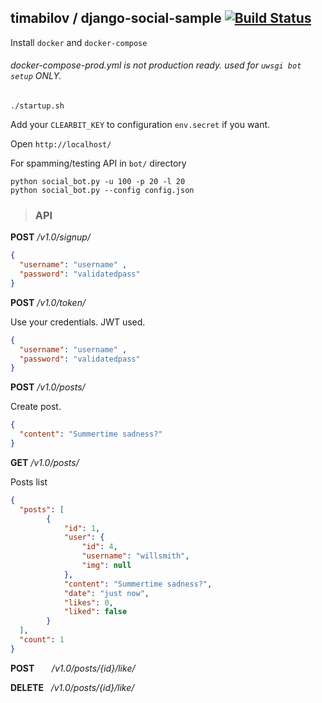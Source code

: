 ## timabilov / django-social-sample [![Build Status](https://travis-ci.org/timabilov/django-social-sample.svg?branch=master)](https://travis-ci.org/timabilov/django-social-sample)

Install `docker` and `docker-compose` 
###### docker-compose-prod.yml  is not production ready. used for `uwsgi bot setup`  ONLY. 


`./startup.sh`


Add your `CLEARBIT_KEY` to configuration `env.secret` if you want.

Open `http://localhost/` 

For spamming/testing API in `bot/` directory

`python social_bot.py -u 100 -p 20 -l 20`  
`python social_bot.py --config config.json`  
 

>### API

**POST** */v1.0/signup/*
```json
{
  "username": "username" ,
  "password": "validatedpass"
}
```

**POST** */v1.0/token/*

Use your credentials. JWT used. 
```json
{
  "username": "username" ,
  "password": "validatedpass"
}
```



**POST** */v1.0/posts/*

Create post. 
```json
{
  "content": "Summertime sadness?"
}
```

**GET** */v1.0/posts/*

Posts list 
```json
{
  "posts": [
        {
            "id": 1,
            "user": {
                "id": 4,
                "username": "willsmith",
                "img": null
            },
            "content": "Summertime sadness?",
            "date": "just now",
            "likes": 0,
            "liked": false
        }
  ],
  "count": 1
}
```

**POST**    &nbsp;&nbsp;&nbsp;&nbsp;&nbsp;  */v1.0/posts/{id}/like/*

**DELETE** &nbsp; */v1.0/posts/{id}/like/*

